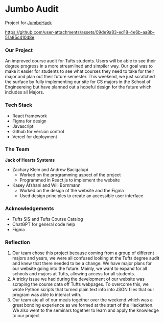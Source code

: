# Jumbo Audit
 <!-- [![License](https://img.shields.io/badge/license-MIT-blue)](./LICENSE) -->

Project for [JumboHack](https://jumbohack.org/)



https://github.com/user-attachments/assets/09de9a83-ed18-4e6b-aa8b-51a85c410d8e


### Our Project

An improved course audit for Tufts students. Users will be able to see their degree progress in a more streamlined and simpiler way.
Our goal was to make it easier for students to see what courses they need to take for their major and plan out their future semester. 
This weekend, we just scratched the surface by fully implementing our site for CS majors in the School of Engineereing but have planned out
a hopeful design for the future which includes all Majors.

### Tech Stack
 * React framework
 * Figma for design
 * Javascript
 * Github for version control
 * Vercel for deployment


### The Team
**Jack of Hearts Systems**
* Zachary Klein and Andrew Bacigalupi
    * Worked on the programming aspect of the project
    * Programmed in React.js to implement the website
* Kasey Afshani and Will Bornmann
    * Worked on the design of the website and the Figma
    * Used design principles to create an accessible user interface

### Acknowledgements

* Tufts SIS and Tufts Course Catalog
* ChatGPT for general code help
* Figma 


### Reflection

1. Our team chose this project because coming from a group of different majors and years, we were all confused looking at the Tufts degree audit and knew that there needed to be a change. We have major plans for our website going into the future. Mainly, we want to expand for all schools and majors at Tufts, allowing access for all students. 
2. A tricky issue we had during the development of our website was scraping the course data off Tufts webpages. To overcome this, we wrote
Python scripts that turned plain text info into JSON files that our program was able to interact with.
3. Our team ate all of our meals together over the weekend which was a great bonding experience as we formed at the start of the Hackathon. We also went to the seminars together to learn and apply the knowledge to our project
